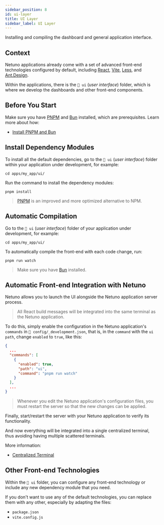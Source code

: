 ```yaml
---
sidebar_position: 8
id: ui-layer
title: UI Layer
sidebar_label: UI Layer
---
```


Installing and compiling the dashboard and general application interface.

## Context

Netuno applications already come with a set of advanced front-end technologies configured by default, including 
[React](https://react.dev/), [Vite](https://vite.dev/), [Less](https://lesscss.org/), and 
[Ant.Design](https://ant.design/).

Within the applications, there is the `📁 ui` (_user interface_) folder, which is where we develop the
dashboards and other front-end components.

## Before You Start

Make sure you have [PNPM](https://pnpm.io/) and [Bun](https://bun.sh/) installed, which are prerequisites. Learn more about how:

- [Install PNPM and Bun](/docs/academy/website/pnpm-bun)

## Install Dependency Modules

To install all the default dependencies, go to the `📁 ui` (_user interface_) folder within your
application under development, for example:

```shell
cd apps/my_app/ui/
```

Run the command to install the dependency modules:

```shell
pnpm install
```

> [PNPM](https://pnpm.io/) is an improved and more optimized alternative to NPM.

## Automatic Compilation

Go to the `📁 ui` (_user interface_) folder of your application under development, for example:

```shell
cd apps/my_app/ui/
```

To automatically compile the front-end with each code change, run:

```shell
pnpm run watch
```

> Make sure you have [Bun](https://bun.sh/) installed.

## Automatic Front-end Integration with Netuno

Netuno allows you to launch the UI alongside the Netuno application server process.

> All React build messages will be integrated into the same terminal as the Netuno application.

To do this, simply enable the configuration in the Netuno application's `commands` in `📂 config/_development.json`,
that is, in the `command` with the `ui` `path`, change `enabled` to `true`, like this:

```json title="config/_development.json"
{
  ...
  "commands": [
    {
      "enabled": true,
      "path": "ui",
      "command": "pnpm run watch"
    }
  ],
  ...
}
```

> Whenever you edit the Netuno application's configuration files, you must restart the server so that
> the new changes can be applied.

Finally, start/restart the server with your Netuno application to verify its functionality.

And now everything will be integrated into a single centralized terminal, thus avoiding having multiple scattered 
terminals.

More information:

- [Centralized Terminal](/docs/academy/explore/centralized-terminal)

## Other Front-end Technologies

Within the `📁 ui` folder, you can configure any front-end technology or include any new dependency module
that you need.

If you don't want to use any of the default technologies, you can replace them with any other, especially
by adapting the files:

- `package.json`
- `vite.config.js`
